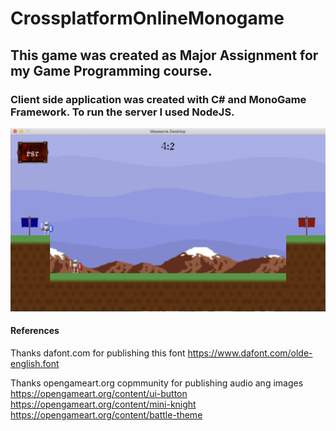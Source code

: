 # CrossplatformOnlineMonogame

## This game was created as Major Assignment for my Game Programming course.

### Client side application was created with C# and MonoGame Framework. To run the server I used NodeJS.

![Game Screen](https://github.com/TymNim/CrossplatformOnlineMonogame/blob/master/gameplayScreen.png)

#### References 
Thanks dafont.com for publishing this font
https://www.dafont.com/olde-english.font

Thanks opengameart.org copmmunity for publishing audio ang images
https://opengameart.org/content/ui-button
https://opengameart.org/content/mini-knight
https://opengameart.org/content/battle-theme
